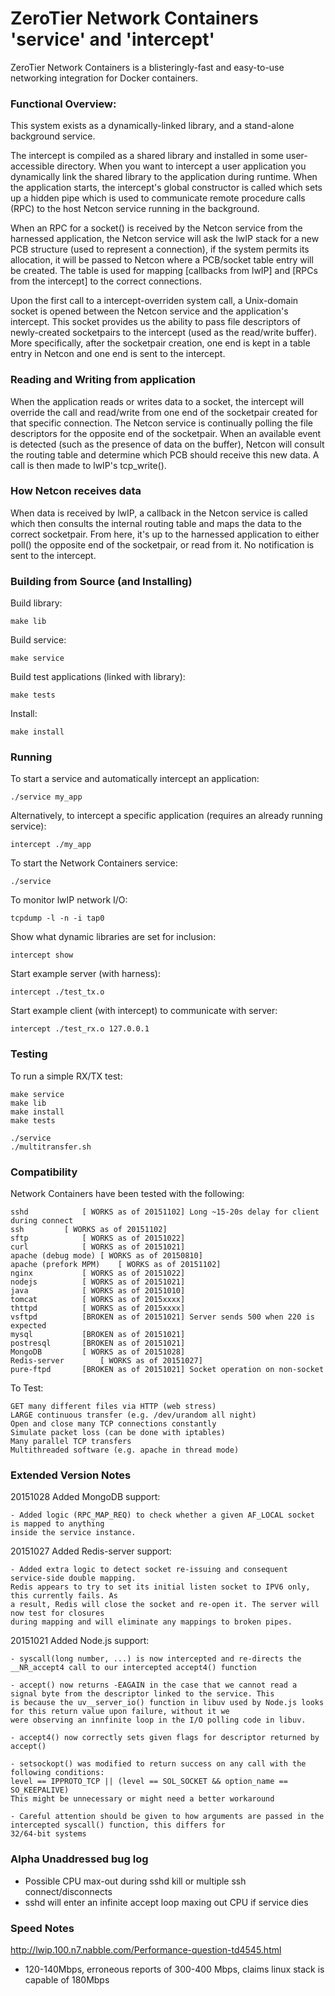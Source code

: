 ZeroTier Network Containers 'service' and 'intercept'
======
ZeroTier Network Containers is a blisteringly-fast and easy-to-use networking integration for Docker containers.


### Functional Overview:

This system exists as a dynamically-linked library, and a stand-alone background service.

The intercept is compiled as a shared library and installed in some user-accessible directory. When you want to intercept
a user application you dynamically link the shared library to the application during runtime. When the application starts, the 
intercept's global constructor is called which sets up a hidden pipe which is used to communicate remote procedure calls (RPC) to the host Netcon service running in the background.

When an RPC for a socket() is received by the Netcon service from the harnessed application, the Netcon service will ask the lwIP stack for a new PCB structure (used to represent a connection), if the system permits its allocation, it will be passed to Netcon where a PCB/socket table entry will be created. The table is used for mapping [callbacks from lwIP] and [RPCs from the intercept] to the correct connections.

Upon the first call to a intercept-overriden system call, a Unix-domain socket is opened between the Netcon service and the application's intercept. This socket provides us the ability to pass file descriptors of newly-created socketpairs to the intercept (used as the read/write buffer). More specifically, after the socketpair creation, one end is kept in a table entry in Netcon and one end is sent to the intercept.

### Reading and Writing from application
When the application reads or writes data to a socket, the intercept will override the call and read/write from one end of the socketpair created for that specific connection. The Netcon service is continually polling the file descriptors for the opposite end of the socketpair. When an available event is detected (such as the presence of data on the buffer), Netcon will consult the routing table and determine which PCB should receive this new data. A call is then made to lwIP's tcp_write(). 

### How Netcon receives data
When data is received by lwIP, a callback in the Netcon service is called which then consults the internal routing table and maps the data to the correct socketpair. From here, it's up to the harnessed application to either poll() the opposite end of the socketpair, or read from it. No notification is sent to the intercept.



### Building from Source (and Installing)

Build library:

    make lib

Build service:

    make service

Build test applications (linked with library):

    make tests

Install:

    make install



### Running

To start a service and automatically intercept an application:

    ./service my_app

Alternatively, to intercept a specific application (requires an already running service):

    intercept ./my_app

To start the Network Containers service:

    ./service

To monitor lwIP network I/O:

    tcpdump -l -n -i tap0

Show what dynamic libraries are set for inclusion:

    intercept show

Start example server (with harness):

    intercept ./test_tx.o 

Start example client (with intercept) to communicate with server:

    intercept ./test_rx.o 127.0.0.1



### Testing

To run a simple RX/TX test:

    make service
    make lib
    make install
    make tests
    
    ./service
    ./multitransfer.sh




### Compatibility

Network Containers have been tested with the following:

	sshd			[ WORKS as of 20151102] Long ~15-20s delay for client during connect
	ssh			[ WORKS as of 20151102]
	sftp			[ WORKS as of 20151022]
	curl			[ WORKS as of 20151021] 
	apache (debug mode)	[ WORKS as of 20150810]
	apache (prefork MPM)	[ WORKS as of 20151102]
	nginx			[ WORKS as of 20151022]
	nodejs			[ WORKS as of 20151021]
	java			[ WORKS as of 20151010]
	tomcat			[ WORKS as of 2015xxxx]
	thttpd			[ WORKS as of 2015xxxx]
	vsftpd			[BROKEN as of 20151021] Server sends 500 when 220 is expected
	mysql			[BROKEN as of 20151021]
	postresql		[BROKEN as of 20151021]
	MongoDB			[ WORKS as of 20151028]
	Redis-server		[ WORKS as of 20151027]
	pure-ftpd		[BROKEN as of 20151021] Socket operation on non-socket

To Test:

	GET many different files via HTTP (web stress)
	LARGE continuous transfer (e.g. /dev/urandom all night)
	Open and close many TCP connections constantly
	Simulate packet loss (can be done with iptables)
	Many parallel TCP transfers
	Multithreaded software (e.g. apache in thread mode)



### Extended Version Notes

20151028 Added MongoDB support:

	- Added logic (RPC_MAP_REQ) to check whether a given AF_LOCAL socket is mapped to anything
	inside the service instance. 


20151027 Added Redis-server support:

	- Added extra logic to detect socket re-issuing and consequent service-side double mapping.
	Redis appears to try to set its initial listen socket to IPV6 only, this currently fails. As 
	a result, Redis will close the socket and re-open it. The server will now test for closures
	during mapping and will eliminate any mappings to broken pipes.


20151021 Added Node.js support:

	- syscall(long number, ...) is now intercepted and re-directs the __NR_accept4 call to our intercepted accept4() function

	- accept() now returns -EAGAIN in the case that we cannot read a signal byte from the descriptor linked to the service. This
	is because the uv__server_io() function in libuv used by Node.js looks for this return value upon failure, without it we
	were observing an innfinite loop in the I/O polling code in libuv.

	- accept4() now correctly sets given flags for descriptor returned by accept()

	- setsockopt() was modified to return success on any call with the following conditions:
	level == IPPROTO_TCP || (level == SOL_SOCKET && option_name == SO_KEEPALIVE)
	This might be unnecessary or might need a better workaround

	- Careful attention should be given to how arguments are passed in the intercepted syscall() function, this differs for 
	32/64-bit systems


### Alpha Unaddressed bug log

 - Possible CPU max-out during sshd kill or multiple ssh connect/disconnects
 - sshd will enter an infinite accept loop maxing out CPU if service dies


### Speed Notes

http://lwip.100.n7.nabble.com/Performance-question-td4545.html
 - 120-140Mbps, erroneous reports of 300-400 Mbps, claims linux stack is capable of 180Mbps


 

